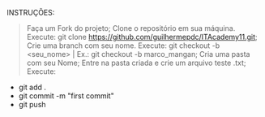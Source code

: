 INSTRUÇÕES:
> Faça um Fork do projeto;
> Clone o repositório em sua máquina. Execute: git clone https://github.com/guilhermepdc/ITAcademy11.git;
> Crie uma branch com seu nome. Execute: git checkout -b <seu_nome> | Ex.: git checkout -b marco_mangan;
> Cria uma pasta com seu Nome;
> Entre na pasta criada e crie um arquivo teste .txt;
> Execute:
- git add .
- git commit -m "first commit"
- git push
